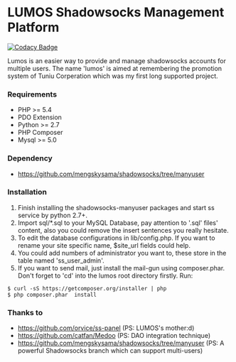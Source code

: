 LUMOS Shadowsocks Management Platform
========

[![Codacy Badge](https://api.codacy.com/project/badge/Grade/38aaa04713c74a07950440503e035cf9)](https://www.codacy.com/app/jerome.chan369/lumos?utm_source=github.com&amp;utm_medium=referral&amp;utm_content=jeromechan/lumos&amp;utm_campaign=Badge_Grade)

Lumos is an easier way to provide and manage shadowsocks accounts for multiple users.
The name 'lumos' is aimed at remembering the promotion system of Tuniu Corperation which was my first long supported project.

### Requirements
* PHP >= 5.4
* PDO Extension
* Python >= 2.7
* PHP Composer
* Mysql >= 5.0

### Dependency
* https://github.com/mengskysama/shadowsocks/tree/manyuser

### Installation
1. Finish installing the shadowsocks-manyuser packages and start ss service by python 2.7+.
2. Import sql/*.sql to your MySQL Database, pay attention to '.sql' files' content, also you could remove the insert sentences you really hesitate.
3. To edit the database configurations in lib/config.php. If you want to rename your site specific name, $site_url fields could help.
4. You could add numbers of administrator you want to, these store in the table named 'ss_user_admin'.
5. If you want to send mail, just install the mail-gun using composer.phar.
Don't forget to 'cd' into the lumos root directory firstly.
Run:

```
$ curl -sS https://getcomposer.org/installer | php
$ php composer.phar  install
```

### Thanks to
* https://github.com/orvice/ss-panel (PS: LUMOS's mother:d)
* https://github.com/catfan/Medoo (PS: DAO integration technique)
* https://github.com/mengskysama/shadowsocks/tree/manyuser (PS: A powerful Shadowsocks branch which can support multi-users)